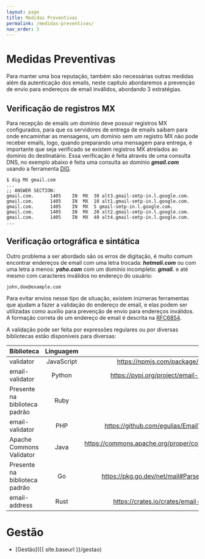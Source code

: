 ```yaml
---
layout: page
title: Medidas Preventivas
permalink: /medidas-preventivas/
nav_order: 3
---
```


# Medidas Preventivas

Para manter uma boa reputação, também são necessárias outras medidas além da autenticação dos emails, neste capítulo abordaremos a prevenção de envio para endereços de email inválidos, abordando 3 estratégias.

## Verificação de registros MX
Para recepção de emails um domínio deve possuir registros MX configurados, para que os servidores de entrega de emails saibam para onde encaminhar as mensagens, um domínio sem um registro MX não pode receber emails, logo, quando preparando uma mensagem para entrega, é importante que seja verificado se existem registros MX atrelados ao domínio do destinatário. Essa verificação é feita através de uma consulta DNS, no exemplo abaixo é feita uma consulta ao domínio ***gmail.com*** usando a ferramenta [DIG](https://en.wikipedia.org/wiki/Dig_(command)).

```
$ dig MX gmail.com
...
;; ANSWER SECTION:
gmail.com.		1405	IN	MX	30 alt3.gmail-smtp-in.l.google.com.
gmail.com.		1405	IN	MX	10 alt1.gmail-smtp-in.l.google.com.
gmail.com.		1405	IN	MX	5 gmail-smtp-in.l.google.com.
gmail.com.		1405	IN	MX	20 alt2.gmail-smtp-in.l.google.com.
gmail.com.		1405	IN	MX	40 alt4.gmail-smtp-in.l.google.com.
...
```

## Verificação ortográfica e sintática
Outro problema a ser abordado são os erros de digitação, é muito comum encontrar endereços de email com uma letra trocada: ***hotmali.com*** ou com uma letra a menos: ***yaho.com*** com um domínio incompleto: ***gmail.*** e até mesmo com caracteres inválidos no endereço do usuário:

```john,doe@example.com```

Para evitar envios nesse tipo de situação, existem inúmeras ferramentas que ajudam a fazer a validação do endereço de email, e elas podem ser utilizadas como auxilio para prevenção de envio para endereços inválidos. A formação correta de um endereço de email é descrita na [RFC6854](https://datatracker.ietf.org/doc/html/rfc6854).

A validação pode ser feita por expressões regulares ou por diversas bibliotecas estão disponíveis para diversas:

| Biblioteca                   | Linguagem   | Link                                        |
| :--------------------------- | :---------: | ------------------------------------------: |
|validator                     |JavaScript   |<https://npmjs.com/package/validator>                  |
|email-validator               |Python       |<https://pypi.org/project/email-validator>             |
|Presente na biblioteca padrão |Ruby         |STDLIB           |
|email-validator               |PHP          |<https://github.com/egulias/EmailValidator>            |
|Apache Commons Validator      |Java         |<https://commons.apache.org/proper/commons-validator>  |
|Presente na biblioteca padrão |Go           |<https://pkg.go.dev/net/mail#ParseAddress>                  |
|email-address                 |Rust         |<https://crates.io/crates/email-address> |

# Gestão

- [Gestão]({{ site.baseurl }}/gestao)
